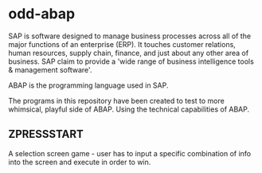 # odd-abap

SAP is software designed to manage business processes across all of the major functions of an enterprise (ERP). It touches customer relations, human resources, supply chain, finance, and just about any other area of business. SAP claim to provide a 'wide range of business intelligence tools & management software'. 

ABAP is the programming language used in SAP.

The programs in this repository have been created to test to more whimsical, playful side of ABAP. Using the technical capabilities of ABAP.

## ZPRESSSTART

A selection screen game - user has to input a specific combination of info into the screen and execute in order to win.
